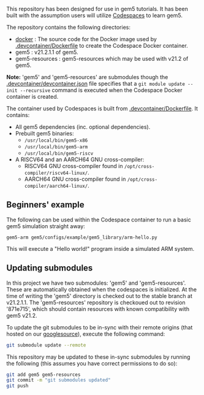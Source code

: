 This repository has been designed for use in gem5 tutorials.
It has been built with the assumption users will utilize [Codespaces](https://github.com/features/codespaces) to learn gem5.

The repository contains the following directories:

* [docker](docker) :
The source code for the Docker image used by [.devcontainer/Dockerfile](.devcontainer/Dockerfile) to create the Codespace Docker container.
* gem5 :
v21.2.1.1 of gem5.
* gem5-resources :
gem5-resources which may be used with v21.2 of gem5.

**Note:** 'gem5' and 'gem5-resources' are submodules though the [.devcontainer/devcontainer.json](.devcontainer/devcontainer.json) file specifies that a `git module update --init --recursive` command is executed when the Codespace Docker container is created.

The container used by Codespaces is built from [.devcontainer/Dockerfile](.devcontainer/Dockerfile).
It contains:

* All gem5 dependencies (inc. optional dependencies).
* Prebuilt gem5 binaries:
    - `/usr/local/bin/gem5-x86`
    - `/usr/local/bin/gem5-arm`
    - `/usr/local/bin/gem5-riscv`
* A RISCV64 and an AARCH64 GNU cross-compiler:
    * RISCV64 GNU cross-compiler found in `/opt/cross-compiler/riscv64-linux/`.
    * AARCH64 GNU cross-compiler found in `/opt/cross-compiler/aarch64-linux/`.

## Beginners' example

The following can be used within the Codespace container to run a basic gem5 simulation straight away:

```
gem5-arm gem5/configs/example/gem5_library/arm-hello.py
```

This will execute a "Hello world!" program inside a simulated ARM system.

## Updating submodules

In this project we have two submodules: 'gem5' and 'gem5-resources'.
These are automatically obtained when the codespaces is initialized.
At the time of writing the 'gem5' directory is checked out to the stable branch at v21.2.1.1.
The 'gem5-resources' repository is checkoued out to revision '871e715', which should contain resources with known compatibility with gem5 v21.2.

To update the git submodules to be in-sync with their remote origins (that hosted on our [googlesource](https://gem5.googlesource.com)), execute the following command:

```sh
git submodule update --remote
```

This repository may be updated to these in-sync submodules by running the following (this assumes you have correct permissions to do so):

```sh
git add gem5 gem5-resources
git commit -m "git submodules updated"
git push
```

